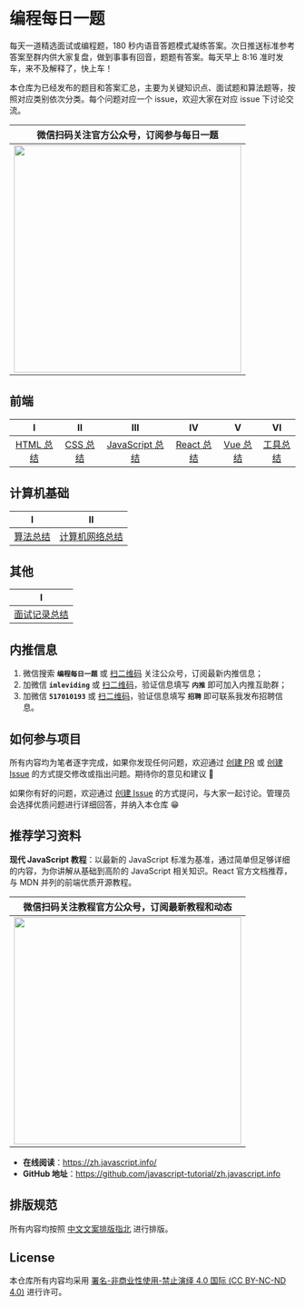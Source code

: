 # 编程每日一题

每天一道精选面试或编程题，180 秒内语音答题模式凝练答案。次日推送标准参考答案至群内供大家复盘，做到事事有回音，题题有答案。每天早上 8:16 准时发车，来不及解释了，快上车！

本仓库为已经发布的题目和答案汇总，主要为关键知识点、面试题和算法题等，按照对应类别依次分类。每个问题对应一个 issue，欢迎大家在对应 issue 下讨论交流。

| 微信扫码关注官方公众号，订阅参与每日一题 |
|-|
| <img src="https://user-images.githubusercontent.com/26959437/120764353-a61b7080-c54a-11eb-8a79-75177c342b45.png" width="400px;" /> |


## 前端

| Ⅰ | Ⅱ | Ⅲ | Ⅳ | Ⅴ | Ⅵ |
|:--:|:--:|:--:|:--:|:--:|:--:|
| [HTML 总结](./front-end/html/index.md) | [CSS 总结](./front-end/css/index.md) | [JavaScript 总结](./front-end/javascript/index.md) | [React 总结](./front-end/react/index.md) | [Vue 总结](./front-end/vue/index.md) | [工具总结](./front-end/tool/index.md) |


## 计算机基础

| Ⅰ | Ⅱ |
|:--:|:--:|
| [算法总结](./computer-basics/algorithm/index.md) | [计算机网络总结](./computer-basics/computer-networking/index.md) |


## 其他

| Ⅰ |
|:--:|
| [面试记录总结](./others/interview/index.md) |


## 内推信息

1. 微信搜索 **`编程每日一题`** 或 [扫二维码](https://user-images.githubusercontent.com/26959437/120764353-a61b7080-c54a-11eb-8a79-75177c342b45.png) 关注公众号，订阅最新内推信息；
2. 加微信 **`imleviding`** 或 [扫二维码](https://user-images.githubusercontent.com/26959437/103900476-ce857700-5132-11eb-878f-2d7a68bcfa37.jpg)，验证信息填写 **`内推`** 即可加入内推互助群；
3. 加微信 **`517010193`** 或 [扫二维码](https://user-images.githubusercontent.com/26959437/103900536-de9d5680-5132-11eb-8cb4-aeb32cbcbed9.jpg)，验证信息填写 **`招聘`** 即可联系我发布招聘信息。


## 如何参与项目

所有内容均为笔者逐字完成，如果你发现任何问题，欢迎通过 [创建 PR](https://github.com/leviding/one-note-a-day/compare) 或 [创建 Issue](https://github.com/leviding/one-note-a-day/issues/new) 的方式提交修改或指出问题。期待你的意见和建议 💖

如果你有好的问题，欢迎通过 [创建 Issue](https://github.com/leviding/one-note-a-day/issues/new) 的方式提问，与大家一起讨论。管理员会选择优质问题进行详细回答，并纳入本仓库 😁


## 推荐学习资料

**现代 JavaScript 教程**：以最新的 JavaScript 标准为基准，通过简单但足够详细的内容，为你讲解从基础到高阶的 JavaScript 相关知识。React 官方文档推荐，与 MDN 并列的前端优质开源教程。

| 微信扫码关注教程官方公众号，订阅最新教程和动态 |
|-|
| <img src="https://user-images.githubusercontent.com/26959437/120764347-a3b91680-c54a-11eb-9a15-31bb2596b0db.png" width="400px;" /> |

- **在线阅读**：https://zh.javascript.info/
- **GitHub 地址**：https://github.com/javascript-tutorial/zh.javascript.info


<!--
## Contributors:

<a href="https://github.com/leviding">
    <img src="https://avatars1.githubusercontent.com/u/26959437?s=460&u=66f18d2f86d3c6a7579f765ad606ff58b4bd29ac&v=4" width="50px">
</a>
-->


## 排版规范

所有内容均按照 [中文文案排版指北](http://mazhuang.org/wiki/chinese-copywriting-guidelines/) 进行排版。

## License

本仓库所有内容均采用 [署名-非商业性使用-禁止演绎 4.0 国际 (CC BY-NC-ND 4.0)](https://creativecommons.org/licenses/by-nc-nd/4.0/deed.zh-Hans) 进行许可。
